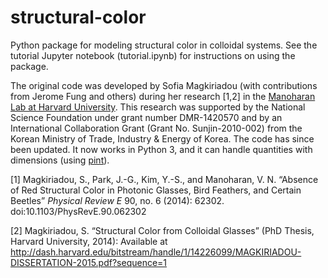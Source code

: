 # structural-color
Python package for modeling structural color in colloidal systems. See the
tutorial Jupyter notebook (tutorial.ipynb) for instructions on using the
package.

The original code was developed by Sofia Magkiriadou (with contributions from
Jerome Fung and others) during her research [1,2] in the
[Manoharan Lab at Harvard University](http://manoharan.seas.harvard.edu). This
research was supported by the National Science Foundation under grant number
DMR-1420570 and by an International Collaboration Grant (Grant No.
Sunjin-2010-002) from the Korean Ministry of Trade, Industry & Energy of Korea.
The code has since been updated. It now works in Python 3, and it can handle
quantities with dimensions (using [pint](https://github.com/hgrecco/pint)).

[1] Magkiriadou, S., Park, J.-G., Kim, Y.-S., and Manoharan, V. N. “Absence of Red Structural Color in Photonic Glasses, Bird Feathers, and Certain Beetles” *Physical Review E* 90, no. 6 (2014): 62302. doi:10.1103/PhysRevE.90.062302

[2] Magkiriadou, S. “Structural Color from Colloidal Glasses” (PhD Thesis, Harvard University, 2014): Available at http://dash.harvard.edu/bitstream/handle/1/14226099/MAGKIRIADOU-DISSERTATION-2015.pdf?sequence=1 


